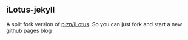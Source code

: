## iLotus-jekyll

A split fork version of [pizn/iLotus](https://github.com/pizn/iLotus). So you
can just fork and start a new github pages blog
